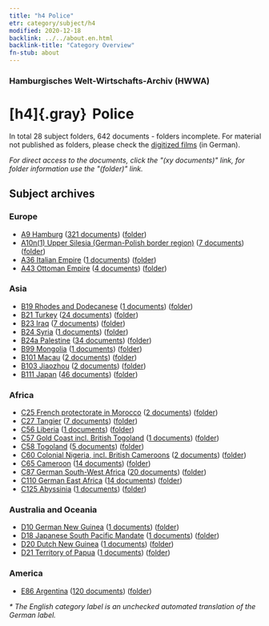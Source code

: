 ```yaml
---
title: "h4 Police"
etr: category/subject/h4
modified: 2020-12-18
backlink: ../../about.en.html
backlink-title: "Category Overview"
fn-stub: about
---
```


### Hamburgisches Welt-Wirtschafts-Archiv (HWWA)
# [h4]{.gray}&#8201; Police&#160; 





In total 28 subject folders, 642 documents - folders incomplete.
For material not published as folders, please check the [digitized films](/film/h1_sh) (in German).

_For direct access to the documents, click the "(xy documents)" link, for folder information use the "(folder)" link._

## Subject archives



### Europe

- [A9 Hamburg](../../../geo/about.en.html#A9) (<a href="https://dfg-viewer.de/show/?tx_dlf[id]=https://pm20.zbw.eu/mets/sh/1409xx/140905/1446xx/144666/public.mets.en.xml" target="_blank">321 documents</a>) ([folder](http://purl.org/pressemappe20/folder/sh/140905,144666))
- [A10n(1) Upper Silesia (German-Polish border region)](../../../geo/about.en.html#A10n(1)) (<a href="https://dfg-viewer.de/show/?tx_dlf[id]=https://pm20.zbw.eu/mets/sh/1409xx/140948/1446xx/144666/public.mets.en.xml" target="_blank">7 documents</a>) ([folder](http://purl.org/pressemappe20/folder/sh/140948,144666))
- [A36 Italian Empire](../../../geo/about.en.html#A36) (<a href="https://dfg-viewer.de/show/?tx_dlf[id]=https://pm20.zbw.eu/mets/sh/1410xx/141012/1446xx/144666/public.mets.en.xml" target="_blank">1 documents</a>) ([folder](http://purl.org/pressemappe20/folder/sh/141012,144666))
- [A43 Ottoman Empire](../../../geo/about.en.html#A43) (<a href="https://dfg-viewer.de/show/?tx_dlf[id]=https://pm20.zbw.eu/mets/sh/1410xx/141034/1446xx/144666/public.mets.en.xml" target="_blank">4 documents</a>) ([folder](http://purl.org/pressemappe20/folder/sh/141034,144666))

### Asia

- [B19 Rhodes and Dodecanese](../../../geo/about.en.html#B19) (<a href="https://dfg-viewer.de/show/?tx_dlf[id]=https://pm20.zbw.eu/mets/sh/1411xx/141106/1446xx/144666/public.mets.en.xml" target="_blank">1 documents</a>) ([folder](http://purl.org/pressemappe20/folder/sh/141106,144666))
- [B21 Turkey](../../../geo/about.en.html#B21) (<a href="https://dfg-viewer.de/show/?tx_dlf[id]=https://pm20.zbw.eu/mets/sh/1411xx/141111/1446xx/144666/public.mets.en.xml" target="_blank">24 documents</a>) ([folder](http://purl.org/pressemappe20/folder/sh/141111,144666))
- [B23 Iraq](../../../geo/about.en.html#B23) (<a href="https://dfg-viewer.de/show/?tx_dlf[id]=https://pm20.zbw.eu/mets/sh/1411xx/141113/1446xx/144666/public.mets.en.xml" target="_blank">7 documents</a>) ([folder](http://purl.org/pressemappe20/folder/sh/141113,144666))
- [B24 Syria](../../../geo/about.en.html#B24) (<a href="https://dfg-viewer.de/show/?tx_dlf[id]=https://pm20.zbw.eu/mets/sh/1411xx/141114/1446xx/144666/public.mets.en.xml" target="_blank">1 documents</a>) ([folder](http://purl.org/pressemappe20/folder/sh/141114,144666))
- [B24a Palestine](../../../geo/about.en.html#B24a) (<a href="https://dfg-viewer.de/show/?tx_dlf[id]=https://pm20.zbw.eu/mets/sh/1411xx/141115/1446xx/144666/public.mets.en.xml" target="_blank">34 documents</a>) ([folder](http://purl.org/pressemappe20/folder/sh/141115,144666))
- [B99 Mongolia](../../../geo/about.en.html#B99) (<a href="https://dfg-viewer.de/show/?tx_dlf[id]=https://pm20.zbw.eu/mets/sh/1412xx/141261/1446xx/144666/public.mets.en.xml" target="_blank">1 documents</a>) ([folder](http://purl.org/pressemappe20/folder/sh/141261,144666))
- [B101 Macau](../../../geo/about.en.html#B101) (<a href="https://dfg-viewer.de/show/?tx_dlf[id]=https://pm20.zbw.eu/mets/sh/1412xx/141267/1446xx/144666/public.mets.en.xml" target="_blank">2 documents</a>) ([folder](http://purl.org/pressemappe20/folder/sh/141267,144666))
- [B103 Jiaozhou](../../../geo/about.en.html#B103) (<a href="https://dfg-viewer.de/show/?tx_dlf[id]=https://pm20.zbw.eu/mets/sh/1261xx/126163/1446xx/144666/public.mets.en.xml" target="_blank">2 documents</a>) ([folder](http://purl.org/pressemappe20/folder/sh/126163,144666))
- [B111 Japan](../../../geo/about.en.html#B111) (<a href="https://dfg-viewer.de/show/?tx_dlf[id]=https://pm20.zbw.eu/mets/sh/1412xx/141272/1446xx/144666/public.mets.en.xml" target="_blank">46 documents</a>) ([folder](http://purl.org/pressemappe20/folder/sh/141272,144666))

### Africa

- [C25 French protectorate in Morocco](../../../geo/about.en.html#C25) (<a href="https://dfg-viewer.de/show/?tx_dlf[id]=https://pm20.zbw.eu/mets/sh/1413xx/141358/1446xx/144666/public.mets.en.xml" target="_blank">2 documents</a>) ([folder](http://purl.org/pressemappe20/folder/sh/141358,144666))
- [C27 Tangier](../../../geo/about.en.html#C27) (<a href="https://dfg-viewer.de/show/?tx_dlf[id]=https://pm20.zbw.eu/mets/sh/1413xx/141360/1446xx/144666/public.mets.en.xml" target="_blank">7 documents</a>) ([folder](http://purl.org/pressemappe20/folder/sh/141360,144666))
- [C56 Liberia](../../../geo/about.en.html#C56) (<a href="https://dfg-viewer.de/show/?tx_dlf[id]=https://pm20.zbw.eu/mets/sh/1414xx/141405/1446xx/144666/public.mets.en.xml" target="_blank">1 documents</a>) ([folder](http://purl.org/pressemappe20/folder/sh/141405,144666))
- [C57 Gold Coast incl. British Togoland](../../../geo/about.en.html#C57) (<a href="https://dfg-viewer.de/show/?tx_dlf[id]=https://pm20.zbw.eu/mets/sh/1414xx/141406/1446xx/144666/public.mets.en.xml" target="_blank">1 documents</a>) ([folder](http://purl.org/pressemappe20/folder/sh/141406,144666))
- [C58 Togoland](../../../geo/about.en.html#C58) (<a href="https://dfg-viewer.de/show/?tx_dlf[id]=https://pm20.zbw.eu/mets/sh/1414xx/141408/1446xx/144666/public.mets.en.xml" target="_blank">5 documents</a>) ([folder](http://purl.org/pressemappe20/folder/sh/141408,144666))
- [C60 Colonial Nigeria, incl. British Cameroons](../../../geo/about.en.html#C60) (<a href="https://dfg-viewer.de/show/?tx_dlf[id]=https://pm20.zbw.eu/mets/sh/1414xx/141409/1446xx/144666/public.mets.en.xml" target="_blank">2 documents</a>) ([folder](http://purl.org/pressemappe20/folder/sh/141409,144666))
- [C65 Cameroon](../../../geo/about.en.html#C65) (<a href="https://dfg-viewer.de/show/?tx_dlf[id]=https://pm20.zbw.eu/mets/sh/1414xx/141410/1446xx/144666/public.mets.en.xml" target="_blank">14 documents</a>) ([folder](http://purl.org/pressemappe20/folder/sh/141410,144666))
- [C87 German South-West Africa](../../../geo/about.en.html#C87) (<a href="https://dfg-viewer.de/show/?tx_dlf[id]=https://pm20.zbw.eu/mets/sh/1414xx/141450/1446xx/144666/public.mets.en.xml" target="_blank">20 documents</a>) ([folder](http://purl.org/pressemappe20/folder/sh/141450,144666))
- [C110 German East Africa](../../../geo/about.en.html#C110) (<a href="https://dfg-viewer.de/show/?tx_dlf[id]=https://pm20.zbw.eu/mets/sh/1414xx/141471/1446xx/144666/public.mets.en.xml" target="_blank">14 documents</a>) ([folder](http://purl.org/pressemappe20/folder/sh/141471,144666))
- [C125 Abyssinia](../../../geo/about.en.html#C125) (<a href="https://dfg-viewer.de/show/?tx_dlf[id]=https://pm20.zbw.eu/mets/sh/1414xx/141482/1446xx/144666/public.mets.en.xml" target="_blank">1 documents</a>) ([folder](http://purl.org/pressemappe20/folder/sh/141482,144666))

### Australia and Oceania

- [D10 German New Guinea](../../../geo/about.en.html#D10) (<a href="https://dfg-viewer.de/show/?tx_dlf[id]=https://pm20.zbw.eu/mets/sh/1416xx/141601/1446xx/144666/public.mets.en.xml" target="_blank">1 documents</a>) ([folder](http://purl.org/pressemappe20/folder/sh/141601,144666))
- [D18 Japanese South Pacific Mandate](../../../geo/about.en.html#D18) (<a href="https://dfg-viewer.de/show/?tx_dlf[id]=https://pm20.zbw.eu/mets/sh/1416xx/141618/1446xx/144666/public.mets.en.xml" target="_blank">1 documents</a>) ([folder](http://purl.org/pressemappe20/folder/sh/141618,144666))
- [D20 Dutch New Guinea](../../../geo/about.en.html#D20) (<a href="https://dfg-viewer.de/show/?tx_dlf[id]=https://pm20.zbw.eu/mets/sh/1416xx/141619/1446xx/144666/public.mets.en.xml" target="_blank">1 documents</a>) ([folder](http://purl.org/pressemappe20/folder/sh/141619,144666))
- [D21 Territory of Papua](../../../geo/about.en.html#D21) (<a href="https://dfg-viewer.de/show/?tx_dlf[id]=https://pm20.zbw.eu/mets/sh/1416xx/141620/1446xx/144666/public.mets.en.xml" target="_blank">1 documents</a>) ([folder](http://purl.org/pressemappe20/folder/sh/141620,144666))

### America

- [E86 Argentina](../../../geo/about.en.html#E86) (<a href="https://dfg-viewer.de/show/?tx_dlf[id]=https://pm20.zbw.eu/mets/sh/1416xx/141692/1446xx/144666/public.mets.en.xml" target="_blank">120 documents</a>) ([folder](http://purl.org/pressemappe20/folder/sh/141692,144666))


_* The English category label is an unchecked automated translation of the German label._

